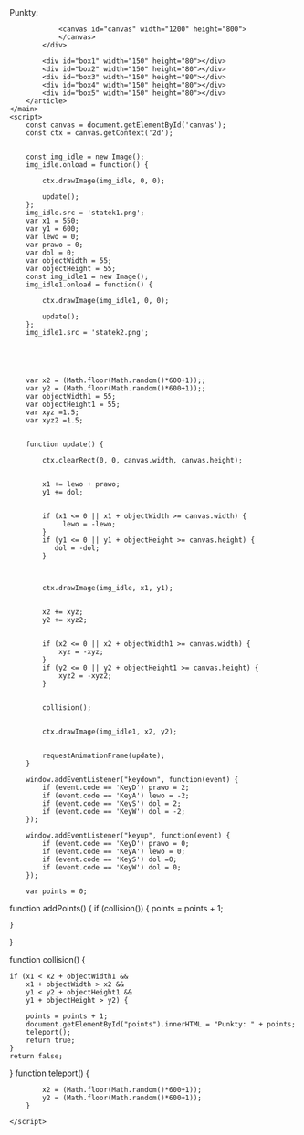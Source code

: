 <!DOCTYPE html>
<html lang="pl">
<head>
    <meta charset="utf-8">
    <title>Canvas cz. 2/2</title>
    <meta name="viewport" content="width=device-width, initial-scale=1.0, user-scalable=no">    
    <meta http-equiv="X-Ua-Compatible" content="IE=edge">
    <link rel="stylesheet" href="style.css">
</head>
<style>
    #canvas {
        background-image: url('obraz.png');
        background-size: cover;
        position: relative;
    }
    #box1 {
        position: absolute;
        top: 50%;
        left: 50%;
        transform: translate(-50%, -50%);
        width: 150px;
        height: 80px;
        background-color: white;
    
    }
    #box2 {
        position: absolute;
        top: 20%;
        left: 30%;
        transform: translate(-50%, -50%);
        width: 150px;
        height: 80px;
        background-color: white;
    }
    #box3 {
        position: absolute;
        top: 20%;
        left: 70%;
        transform: translate(-50%, -50%);
        width: 150px;
        height: 80px;
        background-color: white;
    }
    #box4 {
        position: absolute;
        top: 80%;
        left: 30%;
        transform: translate(-50%, -50%);
        width: 150px;
        height: 80px;
        background-color: white;
    }
    #box5 {
        position: absolute;
        top: 80%;
        left: 70%;
        transform: translate(-50%, -50%);
        width: 150px;
        height: 80px;
        background-color: white;
    }
</style>
<body>
    <main>
        <article>
            <div class="board">
                <div id="points">Punkty: </div>
                
                <canvas id="canvas" width="1200" height="800">
                </canvas>
            </div>
       
            <div id="box1" width="150" height="80"></div>
            <div id="box2" width="150" height="80"></div>
            <div id="box3" width="150" height="80"></div>
            <div id="box4" width="150" height="80"></div>
            <div id="box5" width="150" height="80"></div>
        </article>
    </main>
    <script>
        const canvas = document.getElementById('canvas');
        const ctx = canvas.getContext('2d');

       
        const img_idle = new Image();
        img_idle.onload = function() {
         
            ctx.drawImage(img_idle, 0, 0);
           
            update();
        };
        img_idle.src = 'statek1.png'; 
        var x1 = 550;
        var y1 = 600;
        var lewo = 0; 
        var prawo = 0; 
        var dol = 0;  
        var objectWidth = 55; 
        var objectHeight = 55; 
        const img_idle1 = new Image();
        img_idle1.onload = function() {
          
            ctx.drawImage(img_idle1, 0, 0);
           
            update();
        };
        img_idle1.src = 'statek2.png';


       

   
        var x2 = (Math.floor(Math.random()*600+1));;
        var y2 = (Math.floor(Math.random()*600+1));;
        var objectWidth1 = 55; 
        var objectHeight1 = 55;
        var xyz =1.5; 
        var xyz2 =1.5;

       
        function update() {
            
            ctx.clearRect(0, 0, canvas.width, canvas.height);

          
            x1 += lewo + prawo;
            y1 += dol;

           
            if (x1 <= 0 || x1 + objectWidth >= canvas.width) {
                 lewo = -lewo; 
            }
            if (y1 <= 0 || y1 + objectHeight >= canvas.height) {
               dol = -dol; 
            }
                 

          
            ctx.drawImage(img_idle, x1, y1);

           
            x2 += xyz;
            y2 += xyz2;

            
            if (x2 <= 0 || x2 + objectWidth1 >= canvas.width) {
                xyz = -xyz; 
            }
            if (y2 <= 0 || y2 + objectHeight1 >= canvas.height) {
                xyz2 = -xyz2; 
            }

        
            collision();

           
            ctx.drawImage(img_idle1, x2, y2);

           
            requestAnimationFrame(update);
        }

        window.addEventListener("keydown", function(event) {
            if (event.code == 'KeyD') prawo = 2;
            if (event.code == 'KeyA') lewo = -2;
            if (event.code == 'KeyS') dol = 2;
            if (event.code == 'KeyW') dol = -2;
        });

        window.addEventListener("keyup", function(event) {
            if (event.code == 'KeyD') prawo = 0;
            if (event.code == 'KeyA') lewo = 0;
            if (event.code == 'KeyS') dol =0;
            if (event.code == 'KeyW') dol = 0;
        });

        var points = 0;

function addPoints() {
    if (collision()) {
        points = points + 1;
       
    }
}

function collision() {
   
    if (x1 < x2 + objectWidth1 &&
        x1 + objectWidth > x2 &&
        y1 < y2 + objectHeight1 &&
        y1 + objectHeight > y2) {
       
        points = points + 1;
        document.getElementById("points").innerHTML = "Punkty: " + points; 
        teleport(); 
        return true; 
    }
    return false; 
}
        function teleport() {
            
            x2 = (Math.floor(Math.random()*600+1)); 
            y2 = (Math.floor(Math.random()*600+1)); 
        }

    </script>
</body>
</html>
